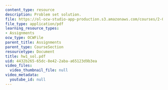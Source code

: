 ```yaml
---
content_type: resource
description: Problem set solution.
file: https://ol-ocw-studio-app-production.s3.amazonaws.com/courses/2-002-mechanics-and-materials-ii-spring-2004/4432b26565dc8e422abaa65123d9b3ea_hw1_sol.pdf
file_type: application/pdf
learning_resource_types:
- Assignments
ocw_type: OCWFile
parent_title: Assignments
parent_type: CourseSection
resourcetype: Document
title: hw1_sol.pdf
uid: 4432b265-65dc-8e42-2aba-a65123d9b3ea
video_files:
  video_thumbnail_file: null
video_metadata:
  youtube_id: null
---
```

